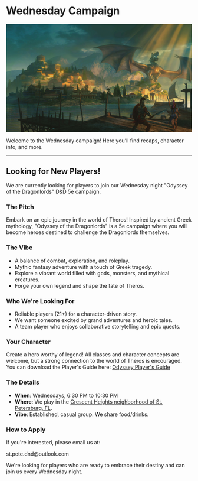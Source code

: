 # Wednesday Campaign

<p align="center">
  <img src="players/OotDL.webp" alt="Campaign Banner" style="max-width: 100%; display: block; margin: 0 auto;" />
</p>

Welcome to the Wednesday campaign! Here you’ll find recaps, character info, and more.

---

## Looking for New Players!

We are currently looking for players to join our Wednesday night "Odyssey of the Dragonlords" D&D 5e campaign.

### The Pitch
Embark on an epic journey in the world of Theros! Inspired by ancient Greek mythology, "Odyssey of the Dragonlords" is a 5e campaign where you will become heroes destined to challenge the Dragonlords themselves.

### The Vibe
*   A balance of combat, exploration, and roleplay.
*   Mythic fantasy adventure with a touch of Greek tragedy.
*   Explore a vibrant world filled with gods, monsters, and mythical creatures.
*   Forge your own legend and shape the fate of Theros.

### Who We're Looking For
*   Reliable players (21+) for a character-driven story.
*   We want someone excited by grand adventures and heroic tales.
*   A team player who enjoys collaborative storytelling and epic quests.

### Your Character
Create a hero worthy of legend! All classes and character concepts are welcome, but a strong connection to the world of Theros is encouraged. You can download the Player's Guide here: [Odyssey Player's Guide](../assets/downloads/Players_Guide_to_Odyssey_v1.pdf)

### The Details
*   **When**: Wednesdays, 6:30 PM to 10:30 PM
*   **Where**: We play in the [Crescent Heights neighborhood of St. Petersburg, FL](https://www.google.com/maps/place/Crescent+Heights,+St.+Petersburg,+FL+33704/@27.7957706,-82.6440311,18z/data=!3m1!4b1!4m6!3m5!1s0x88c2e1672ab42fdf:0xa01c80cba8acd4a9!8m2!3d27.7948849!4d-82.6415919!16s%2Fg%2F1tj4zhds?entry=ttu&g_ep=EgoyMDI1MDcyMy4wIKXMDSoASAFQAw%3D%3D).
*   **Vibe**: Established, casual group. We share food/drinks.

### How to Apply
If you're interested, please email us at:
<p class="recruitment-email">st.pete.dnd@outlook.com</p>
We're looking for players who are ready to embrace their destiny and can join us every Wednesday night. 